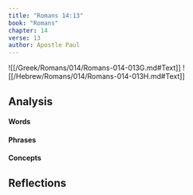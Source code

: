 ```yaml
---
title: "Romans 14:13"
book: "Romans"
chapter: 14
verse: 13
author: Apostle Paul
---
```

![[/Greek/Romans/014/Romans-014-013G.md#Text]]
![[/Hebrew/Romans/014/Romans-014-013H.md#Text]]

## Analysis

#### Words

#### Phrases

#### Concepts

## Reflections
